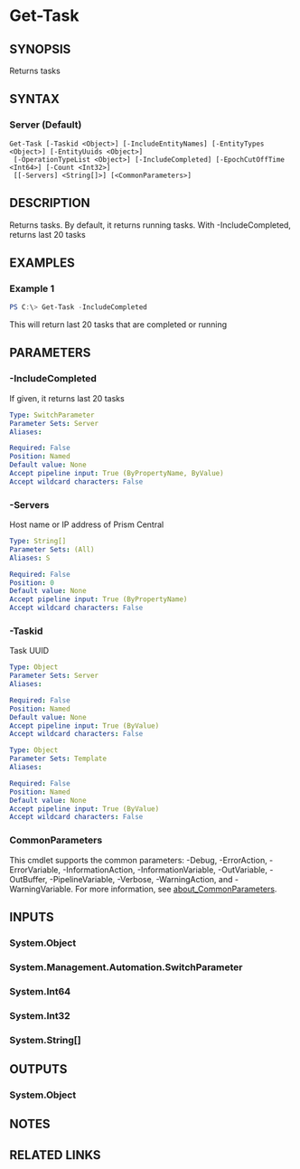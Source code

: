 ﻿---
external help file: Nutanix.Prism.PS.Cmds.dll-Help.xml
Module Name: Nutanix.Prism.PS.Cmds
online version:
schema: 2.0.0
---

# Get-Task

## SYNOPSIS
Returns tasks

## SYNTAX

### Server (Default)
```
Get-Task [-Taskid <Object>] [-IncludeEntityNames] [-EntityTypes <Object>] [-EntityUuids <Object>]
 [-OperationTypeList <Object>] [-IncludeCompleted] [-EpochCutOffTime <Int64>] [-Count <Int32>]
 [[-Servers] <String[]>] [<CommonParameters>]
```

## DESCRIPTION
Returns tasks. By default, it returns running tasks. With -IncludeCompleted, returns last 20 tasks

## EXAMPLES

### Example 1
```powershell
PS C:\> Get-Task -IncludeCompleted
```

This will return last 20 tasks that are completed or running

## PARAMETERS

### -IncludeCompleted
If given, it returns last 20 tasks

```yaml
Type: SwitchParameter
Parameter Sets: Server
Aliases:

Required: False
Position: Named
Default value: None
Accept pipeline input: True (ByPropertyName, ByValue)
Accept wildcard characters: False
```

### -Servers
Host name or IP address of Prism Central

```yaml
Type: String[]
Parameter Sets: (All)
Aliases: S

Required: False
Position: 0
Default value: None
Accept pipeline input: True (ByPropertyName)
Accept wildcard characters: False
```

### -Taskid
Task UUID

```yaml
Type: Object
Parameter Sets: Server
Aliases:

Required: False
Position: Named
Default value: None
Accept pipeline input: True (ByValue)
Accept wildcard characters: False
```

```yaml
Type: Object
Parameter Sets: Template
Aliases:

Required: False
Position: Named
Default value: None
Accept pipeline input: True (ByValue)
Accept wildcard characters: False
```

### CommonParameters
This cmdlet supports the common parameters: -Debug, -ErrorAction, -ErrorVariable, -InformationAction, -InformationVariable, -OutVariable, -OutBuffer, -PipelineVariable, -Verbose, -WarningAction, and -WarningVariable. For more information, see [about_CommonParameters](http://go.microsoft.com/fwlink/?LinkID=113216).

## INPUTS

### System.Object
### System.Management.Automation.SwitchParameter
### System.Int64
### System.Int32
### System.String[]
## OUTPUTS

### System.Object
## NOTES

## RELATED LINKS
